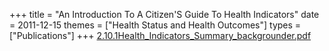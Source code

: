 +++
title = "An Introduction To A Citizen'S Guide To Health Indicators"
date = 2011-12-15
themes = ["Health Status and Health Outcomes"]
types = ["Publications"]
+++
[2.10.1Health_Indicators_Summary_backgrounder.pdf](/files/2.10.1Health_Indicators_Summary_backgrounder.pdf)
